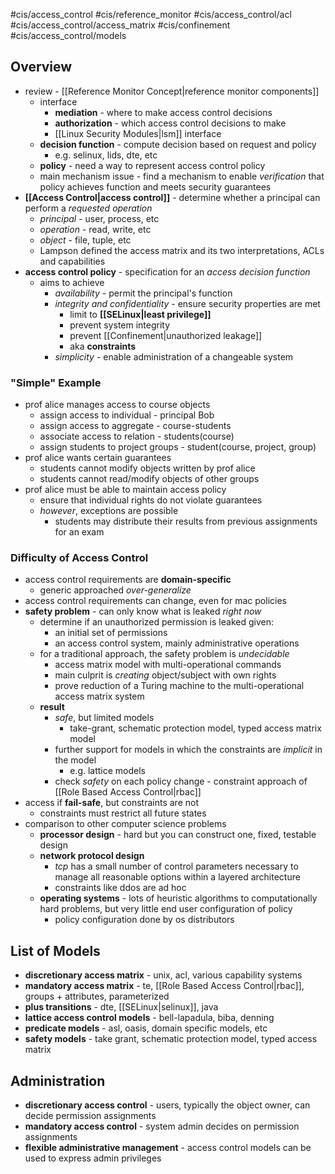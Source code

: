 #cis/access_control #cis/reference_monitor #cis/access_control/acl #cis/access_control/access_matrix #cis/confinement #cis/access_control/models 
## Overview
- review - [[Reference Monitor Concept|reference monitor components]]
	- interface
		- **mediation** - where to make access control decisions
		- **authorization** - which access control decisions to make
		- [[Linux Security Modules|lsm]] interface
	- **decision function** - compute decision based on request and policy
		- e.g. selinux, lids, dte, etc
	- **policy** - need a way to represent access control policy
	- main mechanism issue - find a mechanism to enable *verification* that policy achieves function and meets security guarantees
- **[[Access Control|access control]]** - determine whether a principal can perform a *requested operation*
	- *principal* - user, process, etc
	- *operation* - read, write, etc
	- *object* - file, tuple, etc
	- Lampson defined the access matrix and its two interpretations, ACLs and capabilities
- **access control policy** - specification for an *access decision function*
	- aims to achieve
		- *availability* - permit the principal's function
		- *integrity and confidentiality* - ensure security properties are met
			- limit to **[[SELinux|least privilege]]**
			- prevent system integrity
			- prevent [[Confinement|unauthorized leakage]]
			- aka **constraints**
		- *simplicity* - enable administration of a changeable system
### "Simple" Example
- prof alice manages access to course objects
	- assign access to individual - principal Bob
	- assign access to aggregate - course-students
	- associate access to relation - students(course)
	- assign students to project groups - student(course, project, group)
- prof alice wants certain guarantees
	- students cannot modify objects written by prof alice
	- students cannot read/modify objects of other groups
- prof alice must be able to maintain access policy
	- ensure that individual rights do not violate guarantees
	- *however*, exceptions are possible
		- students may distribute their results from previous assignments for an exam
### Difficulty of Access Control
- access control requirements are **domain-specific**
	- generic approached *over-generalize*
- access control requirements can change, even for mac policies
- **safety problem** - can only know what is leaked *right now*
	- determine if an unauthorized permission is leaked given:
		- an initial set of permissions
		- an access control system, mainly administrative operations
	- for a traditional approach, the safety problem is *undecidable*
		- access matrix model with multi-operational commands
		- main culprit is *creating* object/subject with own rights
		- prove reduction of a Turing machine to the multi-operational access matrix system
	- **result**
		- *safe*, but limited models
			- take-grant, schematic protection model, typed access matrix model
		- further support for models in which the constraints are *implicit* in the model
			- e.g. lattice models
		- check *safety* on each policy change - constraint approach of [[Role Based Access Control|rbac]]
- access if **fail-safe**, but constraints are not
	- constraints must restrict all future states
- comparison to other computer science problems
	- **processor design** - hard but you can construct one, fixed, testable design
	- **network protocol design**
		- *tcp* has a small number of control parameters necessary to manage all reasonable options within a layered architecture
		- constraints like ddos are ad hoc
	- **operating systems** - lots of heuristic algorithms to computationally hard problems, but very little end user configuration of policy
		- policy configuration done by os distributors
## List of Models
- **discretionary access matrix** - unix, acl, various capability systems
- **mandatory access matrix** - te, [[Role Based Access Control|rbac]], groups + attributes, parameterized
- **plus transitions** - dte, [[SELinux|selinux]], java
- **lattice access control models** - bell-lapadula, biba, denning
- **predicate models** - asl, oasis, domain specific models, etc
- **safety models** - take grant, schematic protection model, typed access matrix
## Administration
- **discretionary access control** - users, typically the object owner, can decide permission assignments
- **mandatory access control** - system admin decides on permission assignments
- **flexible administrative management** - access control models can be used to express admin privileges